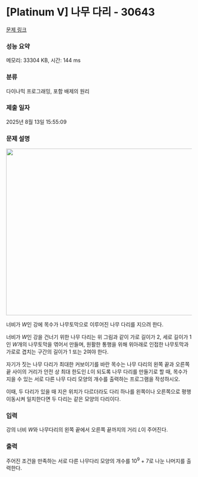 # [Platinum V] 나무 다리 - 30643 

[문제 링크](https://www.acmicpc.net/problem/30643) 

### 성능 요약

메모리: 33304 KB, 시간: 144 ms

### 분류

다이나믹 프로그래밍, 포함 배제의 원리

### 제출 일자

2025년 8월 13일 15:55:09

### 문제 설명

<p style="text-align: center;"><img alt="" height="452" src="https://u.acmicpc.net/e50f9597-6eb0-4e27-b049-bceb953bb777/Untitled.png" width="575"></p>

<p>너비가 <em>W</em>인 강에 목수가 나무토막으로 이루어진 나무 다리를 지으려 한다.</p>

<p>너비가 <em>W</em>인 강을 건너기 위한 나무 다리는 위 그림과 같이 가로 길이가 2, 세로 길이가 1인 <em>W</em>개의 나무토막을 엮어서 만들며, 원활한 통행을 위해 위아래로 인접한 나무토막과 가로로 겹치는 구간의 길이가 1 또는 2여야 한다.</p>

<p>자기가 짓는 나무 다리가 최대한 커보이기를 바란 목수는 나무 다리의 왼쪽 끝과 오른쪽 끝 사이의 거리가 안전 상 최대 한도인 <em>L</em>이 되도록 나무 다리를 만들기로 할 때, 목수가 지을 수 있는 서로 다른 나무 다리 모양의 개수를 출력하는 프로그램을 작성하시오.</p>

<p>이때, 두 다리가 있을 때 지은 위치가 다르더라도 다리 하나를 왼쪽이나 오른쪽으로 평행이동시켜 일치한다면 두 다리는 같은 모양의 다리이다.</p>

### 입력 

 <p>강의 너비 <em>W</em>와 나무다리의 왼쪽 끝에서 오른쪽 끝까지의 거리 <em>L</em>이 주어진다.</p>

### 출력 

 <p>주어진 조건을 만족하는 서로 다른 나무다리 모양의 개수를 10<sup>9</sup> + 7로 나눈 나머지를 출력한다.</p>

